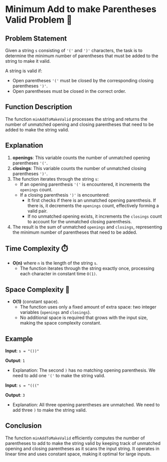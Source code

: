 # Minimum Add to make Parentheses Valid Problem 🧩

## Problem Statement

Given a string `s` consisting of `'('` and `')'` characters, the task is to determine the minimum number of parentheses that must be added to the string to make it valid.

A string is valid if:
- Open parentheses `'('` must be closed by the corresponding closing parentheses `')'`.
- Open parentheses must be closed in the correct order.

## Function Description

The function `minAddToMakeValid` processes the string and returns the number of unmatched opening and closing parentheses that need to be added to make the string valid.


## Explanation

1. **openings**: This variable counts the number of unmatched opening parentheses `'('`.
2. **closings**: This variable counts the number of unmatched closing parentheses `')'`.
3. The function iterates through the string `s`:
   - If an opening parenthesis `'('` is encountered, it increments the `openings` count.
   - If a closing parenthesis `')'` is encountered:
     - It first checks if there is an unmatched opening parenthesis. If there is, it decrements the `openings` count, effectively forming a valid pair.
     - If no unmatched opening exists, it increments the `closings` count to account for the unmatched closing parenthesis.
4. The result is the sum of unmatched `openings` and `closings`, representing the minimum number of parentheses that need to be added.

## Time Complexity ⏱️

- **O(n)** where `n` is the length of the string `s`.
  - The function iterates through the string exactly once, processing each character in constant time `O(1)`.

## Space Complexity 💾

- **O(1)** (constant space).
  - The function uses only a fixed amount of extra space: two integer variables (`openings` and `closings`).
  - No additional space is required that grows with the input size, making the space complexity constant.

## Example

**Input**: `s = "())"`

**Output**: `1`

- Explanation: The second `)` has no matching opening parenthesis. We need to add one `'('` to make the string valid.

**Input**: `s = "((("`

**Output**: `3`

- Explanation: All three opening parentheses are unmatched. We need to add three `)` to make the string valid.

## Conclusion

The function `minAddToMakeValid` efficiently computes the number of parentheses to add to make the string valid by keeping track of unmatched opening and closing parentheses as it scans the input string. It operates in linear time and uses constant space, making it optimal for large inputs.
